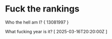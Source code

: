 # Fuck the rankings

Who the hell am I?
{ 13081997 }

What fucking year is it?
[ 2025-03-16T20:20:00Z ]
